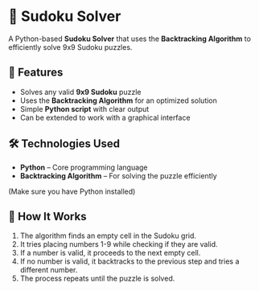 # 🧩 Sudoku Solver  

A Python-based **Sudoku Solver** that uses the **Backtracking Algorithm** to efficiently solve 9x9 Sudoku puzzles.

## 🚀 Features  
- Solves any valid **9x9 Sudoku** puzzle  
- Uses the **Backtracking Algorithm** for an optimized solution  
- Simple **Python script** with clear output  
- Can be extended to work with a graphical interface  

## 🛠️ Technologies Used  
- **Python** – Core programming language  
- **Backtracking Algorithm** – For solving the puzzle efficiently  

(Make sure you have Python installed)

## 🧠 How It Works

1. The algorithm finds an empty cell in the Sudoku grid.
2. It tries placing numbers 1-9 while checking if they are valid.
3. If a number is valid, it proceeds to the next empty cell.
4. If no number is valid, it backtracks to the previous step and tries a different number.
5. The process repeats until the puzzle is solved.
